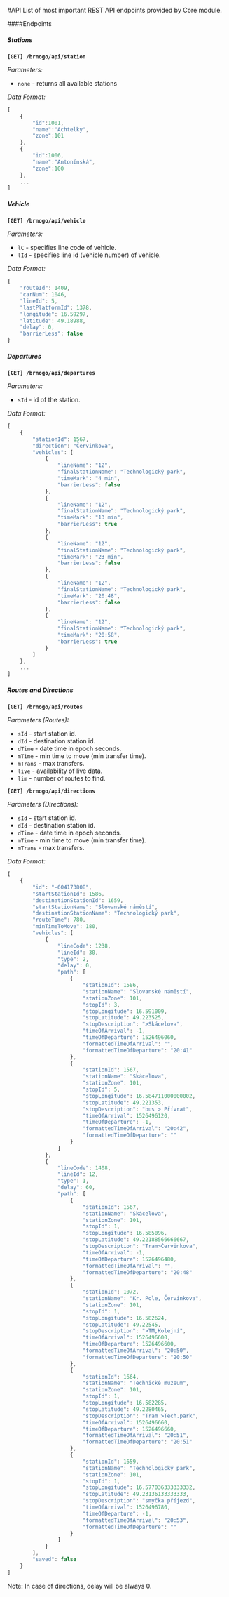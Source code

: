 #API
List of most important REST API endpoints provided by Core module.
 
####Endpoints
 
##### Stations 
**`[GET] /brnogo/api/station`**
 
*Parameters:*
   * `none` - returns all available stations
 
*Data Format:*

```javascript
[
    {
        "id":1001,
        "name":"Achtelky",
        "zone":101
    },
    {
        "id":1006,
        "name":"Antonínská",
        "zone":100
    },
    ...
]
```

##### Vehicle

**`[GET] /brnogo/api/vehicle`**
 
*Parameters:*
   * `lC` - specifies line code of vehicle.
   * `lId` - specifies line id (vehicle number) of vehicle.
 
*Data Format:*

```javascript
{
    "routeId": 1409,
    "carNum": 1046,
    "lineId": 5,
    "lastPlatformId": 1378,
    "longitude": 16.59297,
    "latitude": 49.18988,
    "delay": 0,
    "barrierLess": false
}
```

##### Departures 
 
**`[GET] /brnogo/api/departures`**
 
*Parameters:*
   * `sId` - id of the station.
  
*Data Format:*

```javascript
[
    {
        "stationId": 1567,
        "direction": "Červinkova",
        "vehicles": [
            {
                "lineName": "12",
                "finalStationName": "Technologický park",
                "timeMark": "4 min",
                "barrierLess": false
            },
            {
                "lineName": "12",
                "finalStationName": "Technologický park",
                "timeMark": "13 min",
                "barrierLess": true
            },
            {
                "lineName": "12",
                "finalStationName": "Technologický park",
                "timeMark": "23 min",
                "barrierLess": false
            },
            {
                "lineName": "12",
                "finalStationName": "Technologický park",
                "timeMark": "20:48",
                "barrierLess": false
            },
            {
                "lineName": "12",
                "finalStationName": "Technologický park",
                "timeMark": "20:58",
                "barrierLess": true
            }
        ]
    },
    ...
]
```

##### Routes and Directions 
 
**`[GET] /brnogo/api/routes`**
 
*Parameters (Routes):*
   * `sId` - start station id.
   * `dId` - destination station id.
   * `dTime` - date time in epoch seconds.
   * `mTime` - min time to move (min transfer time).
   * `mTrans` - max transfers.
   * `live` - availability of live data.
   * `lim` -  number of routes to find.

**`[GET] /brnogo/api/directions`**

*Parameters (Directions):*
   * `sId` - start station id.
   * `dId` - destination station id.
   * `dTime` - date time in epoch seconds.
   * `mTime` - min time to move (min transfer time).
   * `mTrans` - max transfers.

*Data Format:*

```javascript
[
    {
        "id": "-604173808",
        "startStationId": 1586,
        "destinationStationId": 1659,
        "startStationName": "Slovanské náměstí",
        "destinationStationName": "Technologický park",
        "routeTime": 780,
        "minTimeToMove": 180,
        "vehicles": [
            {
                "lineCode": 1238,
                "lineId": 30,
                "type": 2,
                "delay": 0,
                "path": [
                    {
                        "stationId": 1586,
                        "stationName": "Slovanské náměstí",
                        "stationZone": 101,
                        "stopId": 3,
                        "stopLongitude": 16.591009,
                        "stopLatitude": 49.223525,
                        "stopDescription": ">Skácelova",
                        "timeOfArrival": -1,
                        "timeOfDeparture": 1526496060,
                        "formattedTimeOfArrival": "",
                        "formattedTimeOfDeparture": "20:41"
                    },
                    {
                        "stationId": 1567,
                        "stationName": "Skácelova",
                        "stationZone": 101,
                        "stopId": 5,
                        "stopLongitude": 16.584711000000002,
                        "stopLatitude": 49.221353,
                        "stopDescription": "bus > Přívrat",
                        "timeOfArrival": 1526496120,
                        "timeOfDeparture": -1,
                        "formattedTimeOfArrival": "20:42",
                        "formattedTimeOfDeparture": ""
                    }
                ]
            },
            {
                "lineCode": 1408,
                "lineId": 12,
                "type": 1,
                "delay": 60,
                "path": [
                    {
                        "stationId": 1567,
                        "stationName": "Skácelova",
                        "stationZone": 101,
                        "stopId": 1,
                        "stopLongitude": 16.585096,
                        "stopLatitude": 49.22188566666667,
                        "stopDescription": "Tram>Červinkova",
                        "timeOfArrival": -1,
                        "timeOfDeparture": 1526496480,
                        "formattedTimeOfArrival": "",
                        "formattedTimeOfDeparture": "20:48"
                    },
                    {
                        "stationId": 1072,
                        "stationName": "Kr. Pole, Červinkova",
                        "stationZone": 101,
                        "stopId": 1,
                        "stopLongitude": 16.582624,
                        "stopLatitude": 49.22545,
                        "stopDescription": ">TM,Kolejní",
                        "timeOfArrival": 1526496600,
                        "timeOfDeparture": 1526496600,
                        "formattedTimeOfArrival": "20:50",
                        "formattedTimeOfDeparture": "20:50"
                    },
                    {
                        "stationId": 1664,
                        "stationName": "Technické muzeum",
                        "stationZone": 101,
                        "stopId": 1,
                        "stopLongitude": 16.582285,
                        "stopLatitude": 49.2280465,
                        "stopDescription": "Tram >Tech.park",
                        "timeOfArrival": 1526496660,
                        "timeOfDeparture": 1526496660,
                        "formattedTimeOfArrival": "20:51",
                        "formattedTimeOfDeparture": "20:51"
                    },
                    {
                        "stationId": 1659,
                        "stationName": "Technologický park",
                        "stationZone": 101,
                        "stopId": 1,
                        "stopLongitude": 16.577036333333332,
                        "stopLatitude": 49.23136133333333,
                        "stopDescription": "smyčka příjezd",
                        "timeOfArrival": 1526496780,
                        "timeOfDeparture": -1,
                        "formattedTimeOfArrival": "20:53",
                        "formattedTimeOfDeparture": ""
                    }
                ]
            }
        ],
        "saved": false
    }
]
```
Note: In case of directions, delay will be always 0.
